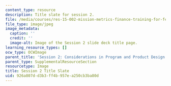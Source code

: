 ```yaml
---
content_type: resource
description: Title slate for session 2.
file: /media/courses/res-15-002-mission-metrics-finance-training-for-federal-credit-program-professionals-summer-2016/926a807dd3b3ff4b957ea250cb3ba80d_RES15-002_Session_2.jpg
file_type: image/jpeg
image_metadata:
  caption: ''
  credit: ''
  image-alt: Image of the Session 2 slide deck title page.
learning_resource_types: []
ocw_type: OCWImage
parent_title: 'Session 2: Considerations in Program and Product Design'
parent_type: SupplementalResourceSection
resourcetype: Image
title: Session 2 Title Slate
uid: 926a807d-d3b3-ff4b-957e-a250cb3ba80d
---
```

